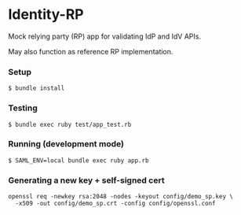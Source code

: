 Identity-RP
===========

Mock relying party (RP) app for validating IdP and IdV APIs.

May also function as reference RP implementation.

### Setup

    $ bundle install

### Testing

    $ bundle exec ruby test/app_test.rb

### Running (development mode)

    $ SAML_ENV=local bundle exec ruby app.rb

### Generating a new key + self-signed cert

    openssl req -newkey rsa:2048 -nodes -keyout config/demo_sp.key \
      -x509 -out config/demo_sp.crt -config config/openssl.conf
